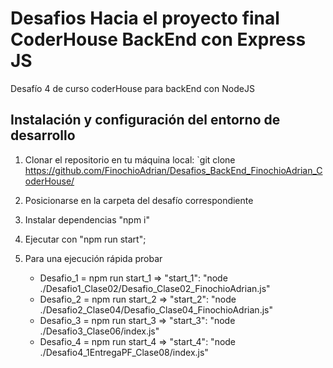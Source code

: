 # Desafios Hacia el proyecto final CoderHouse BackEnd con Express JS

Desafío 4 de curso coderHouse para backEnd con NodeJS

## Instalación y configuración del entorno de desarrollo

1. Clonar el repositorio en tu máquina local: `git clone <https://github.com/FinochioAdrian/Desafios_BackEnd_FinochioAdrian_CoderHouse/>

2. Posicionarse en la carpeta del desafío correspondiente

3. Instalar dependencias "npm i"

4. Ejecutar con "npm run start";

5. Para una ejecución rápida probar
     - Desafio_1 = npm run start_1 => "start_1": "node ./Desafio1_Clase02/Desafio_Clase02_FinochioAdrian.js"
     - Desafio_2 = npm run start_2 => "start_2": "node ./Desafio2_Clase04/Desafio_Clase04_FinochioAdrian.js"
     - Desafio_3 = npm run start_3 => "start_3": "node ./Desafio3_Clase06/index.js"
     - Desafio_4 = npm run start_4 => "start_4": "node ./Desafio4_1EntregaPF_Clase08/index.js"
